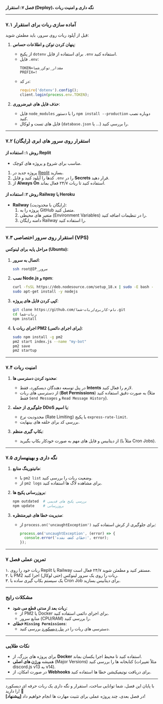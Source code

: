 **فصل ۷: استقرار (Deploy)، نگه داری و امنیت ربات**  

---

### **۷.۱ آماده سازی ربات برای استقرار**  
قبل از آپلود ربات روی سرور، باید مطمئن شوید:  
1. **پنهان کردن توکن و اطلاعات حساس**:  
   - از پکیج `dotenv` برای استفاده از فایل `.env` استفاده کنید.  
   - فایل `.env`:  
     ```env
     TOKEN=مقدار_توکن_شما
     PREFIX=!
     ```
   - در کد:  
     ```javascript
     require('dotenv').config();
     client.login(process.env.TOKEN);
     ```

2. **حذف فایل های غیرضروری**:  
   - فایل `node_modules` را با دستور `npm install --production` دوباره نصب کنید.  
   - فایل های تست و لوکال (`database.json` یا ...) را بررسی کنید.  

---

### **۷.۲ استقرار روی سرور های ابری (رایگان)**  
#### **روش ۱: استفاده از Replit**  
- مناسب برای شروع و پروژه های کوچک.  
1. پروژه جدید در [Replit](https://replit.com) بسازید.  
2. کدها را آپلود کنید و فایل `.env` را در **Secrets** قرار دهید.  
3. از **Always On** استفاده کنید تا ربات ۲۴/۷ فعال بماند.  

#### **روش ۲: استفاده از Railway یا Heroku**  
- **Railway** (رایگان با محدودیت):  
  1. پروژه را به GitHub متصل کنید.  
  2. متغیر های محیطی (Environment Variables) را در تنظیمات اضافه کنید.  
  3. دامنه رایگان Railway را استفاده کنید.  

---

### **۷.۳ استقرار روی سرور اختصاصی (VPS)**  
#### **مراحل پایه برای لینوکس (Ubuntu)**:  
1. **اتصال به سرور**:  
   ```bash
   ssh root@IP_سرور
   ```

2. **نصب Node.js و npm**:  
   ```bash
   curl -fsSL https://deb.nodesource.com/setup_18.x | sudo -E bash -
   sudo apt-get install -y nodejs
   ```

3. **کپی کردن فایل های پروژه**:  

   ```bash
   git clone https://github.com/نام-کاربری/ربات-شما.git
   cd ربات-شما
   npm install
   ```

4. **اجرای ربات با PM2 (برای اجرای دائمی)**:  
   ```bash
   sudo npm install -g pm2
   pm2 start index.js --name "my-bot"
   pm2 save
   pm2 startup
   ```

---

### **۷.۴ امنیت ربات**  
1. **محدود کردن دسترسی ها**:  
   - در پنل توسعه دهندگان دیسکورد، فقط **Intents** لازم را فعال کنید.  
   - از دسترسی های ربات (**Bot Permissions**) به صورت دقیق استفاده کنید (مثلاً فقط `Send Messages` و `Read Message History`).  

2. **جلوگیری از حمله DDoS یا اسپم**:  
   - محدودیت نرخ (Rate Limiting) با پکیج `express-rate-limit`.  
   - بررسی کد برای حلقه های بینهایت.  

3. **بکاپ گیری منظم**:  
   - از دیتابیس و فایل های مهم به صورت خودکار بکاپ بگیرید (مثلاً با Cron Jobs).  

---

### **۷.۵ نگه داری و بهینهسازی**  
1. **مانیتورینگ منابع**:  
   - با `pm2 list` وضعیت ربات را بررسی کنید.  
   - از `pm2 logs` برای مشاهده لاگ ها استفاده کنید.  

2. **بروزرسانی پکیج ها**:  
   ```bash
   npm outdated  # بررسی پکیج های قدیمی
   npm update    # بروزرسانی
   ```

3. **مدیریت خطا های غیرمنتظره**:  
   - از `process.on('uncaughtException')` برای جلوگیری از کرش استفاده کنید:  
     ```javascript
     process.on('uncaughtException', (error) => {
       console.error('خطای کشف نشده:', error);
     });
     ```

---

### **تمرین عملی فصل ۷**  
۱. ربات خود را روی Replit یا Railway مستقر کنید و مطمئن شوید ۲۴/۷ فعال است.  
۲. با PM2 ربات را روی یک سرور لینوکس (حتی لوکال) اجرا کنید.  
۳. یک سیستم بکاپ گیری ساده با Cron Job برای دیتابیس بسازید.  

---

### **مشکلات رایج**  
- **ربات بعد از مدتی قطع می شود**:  
  - از PM2 یا Docker برای اجرای دائمی استفاده کنید.  
  - منابع سرور (CPU/RAM) را بررسی کنید.  
- **خطای `Missing Permissions`**:  
  - دسترسی های ربات را در [پنل دیسکورد](https://discord.com/developers/applications) بررسی کنید.  

---

### **نکات طلایی**  
- برای پروژه های بزرگ، از **Docker** استفاده کنید تا محیط اجرا یکسان بماند.  
- همیشه **ورژن های اصلی** (Major Versions) کتابخانه ها را بررسی کنید (مثلاً تغییرات discord.js v13 به v14).  
- در صورت امکان، از **Webhooks** برای دریافت نوتیفیکیشن خطا ها استفاده کنید.  

--- 

با پایان این فصل، شما توانایی ساخت، استقرار و نگه داری یک ربات حرفه ای دیسکورد را دارید! 🎉  
**[پیشنهاد]** در فصل بعدی، چند پروژه عملی برای تثبیت مهارت ها انجام خواهیم داد!